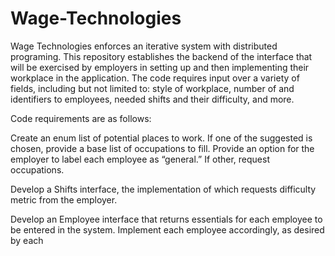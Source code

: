 # Wage-Technologies
Wage Technologies enforces an iterative system with distributed programing. This repository establishes the backend of the interface that will be exercised by employers in setting up and then implementing their workplace in the application. The code requires input over a variety of fields, including but not limited to: style of workplace, number of and identifiers to employees, needed shifts and their difficulty, and more. 

Code requirements are as follows:

Create an enum list of potential places to work. If one of the suggested is chosen, provide a base list of occupations to fill. Provide an option for the employer to label each employee as “general.” If other, request occupations. 

Develop a Shifts interface, the implementation of which requests difficulty metric from the employer.

Develop an Employee interface that returns essentials for each employee to be entered in the system. Implement each employee accordingly, as desired by each 
